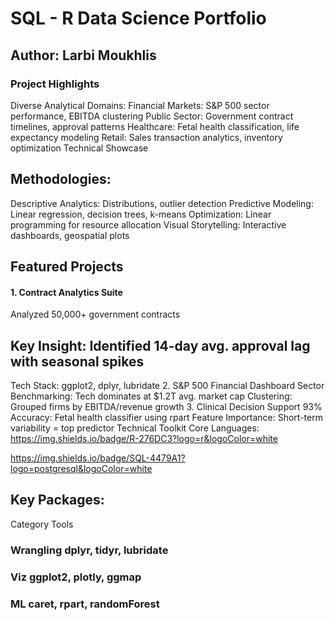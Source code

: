 # SQL - R Data Science Portfolio
## Author: Larbi Moukhlis
### Project Highlights
 Diverse Analytical Domains:
 Financial Markets: S&P 500 sector performance, EBITDA clustering
 Public Sector: Government contract timelines, approval patterns
 Healthcare: Fetal health classification, life expectancy modeling
 Retail: Sales transaction analytics, inventory optimization
Technical Showcase
##  Methodologies:
 Descriptive Analytics: Distributions, outlier detection
 Predictive Modeling: Linear regression, decision trees, k-means
 Optimization: Linear programming for resource allocation
 Visual Storytelling: Interactive dashboards, geospatial plots
## Featured Projects
#### 1. Contract Analytics Suite
Analyzed 50,000+ government contracts

## Key Insight: Identified 14-day avg. approval lag with seasonal spikes
Tech Stack: ggplot2, dplyr, lubridate
2. S&P 500 Financial Dashboard
Sector Benchmarking: Tech dominates at $1.2T avg. market cap
Clustering: Grouped firms by EBITDA/revenue growth
3. Clinical Decision Support
93% Accuracy: Fetal health classifier using rpart
Feature Importance: Short-term variability = top predictor
Technical Toolkit
Core Languages:
https://img.shields.io/badge/R-276DC3?logo=r&logoColor=white

https://img.shields.io/badge/SQL-4479A1?logo=postgresql&logoColor=white

## Key Packages:
Category	Tools
### Wrangling	dplyr, tidyr, lubridate
### Viz	ggplot2, plotly, ggmap
### ML	caret, rpart, randomForest
